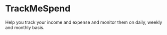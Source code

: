 # TrackMeSpend
Help you track your income and expense and monitor them on daily, weekly and monthly basis.
